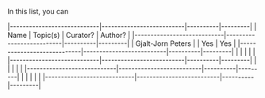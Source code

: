 In this list, you can 

|----------------------------|--------------------------|----------|---------|
| Name                       | Topic(s)                 | Curator? | Author? |
|----------------------------|--------------------------|----------|---------|
| Gjalt-Jorn Peters          |                          |  Yes     | Yes     |
|----------------------------|--------------------------|----------|---------|
|                            |                          |          |         |
|----------------------------|--------------------------|----------|---------|
|                            |                          |          |         |
|----------------------------|--------------------------|----------|---------|
|                            |                          |          |         |
|----------------------------|--------------------------|----------|---------|

